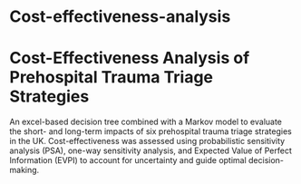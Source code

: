 # Cost-effectiveness-analysis
# Cost-Effectiveness Analysis of Prehospital Trauma Triage Strategies
An excel-based decision tree combined with a Markov model to evaluate the short- and long-term impacts of six prehospital trauma triage strategies in the UK. Cost-effectiveness was assessed using probabilistic sensitivity analysis (PSA), one-way sensitivity analysis, and Expected Value of Perfect Information (EVPI) to account for uncertainty and guide optimal decision-making.
